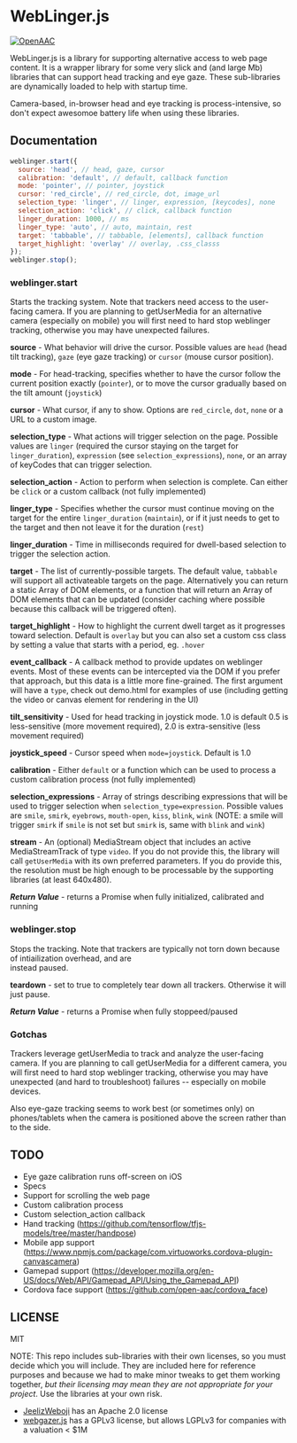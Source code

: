 # WebLinger.js
[![OpenAAC](https://www.openaac.org/images//OpenAAC-advocate-blue.svg)](https://www.openaac.org/advocates.html)

WebLinger.js is a library for supporting alternative
access to web page content. It is a wrapper library for
some very slick and (and large Mb) libraries that can
support head tracking and eye gaze. These sub-libraries
are dynamically loaded to help with startup time.

Camera-based, in-browser head and eye tracking is
process-intensive, so don't expect awesomoe battery
life when using these libraries.

## Documentation
```js
weblinger.start({
  source: 'head', // head, gaze, cursor
  calibration: 'default', // default, callback function
  mode: 'pointer', // pointer, joystick
  cursor: 'red_circle', // red_circle, dot, image_url
  selection_type: 'linger', // linger, expression, [keycodes], none
  selection_action: 'click', // click, callback function
  linger_duration: 1000, // ms
  linger_type: 'auto', // auto, maintain, rest
  target: 'tabbable', // tabbable, [elements], callback function
  target_highlight: 'overlay' // overlay, .css_classs
});
weblinger.stop();
```
### weblinger.start
Starts the tracking system. Note that trackers need access
to the user-facing camera. If you are planning to 
getUserMedia for an alternative camera (especially on 
mobile) you will first need to hard stop weblinger
tracking, otherwise you may have unexpected failures.

**source** - What behavior will drive the cursor. Possible
values are `head` (head tilt tracking), `gaze` (eye
gaze tracking)  or `cursor` (mouse cursor position).

**mode** - For head-tracking, specifies whether to have 
the cursor follow the current position exactly (`pointer`),
or to move the cursor gradually based on the tilt 
amount (`joystick`)

**cursor** - What cursor, if any to show. Options are
`red_circle`, `dot`, `none` or a URL to a custom image.

**selection_type** - What actions will trigger selection
on the page. Possible values are `linger` (required the
cursor staying on the target for `linger_duration`), 
`expression` (see `selection_expressions`), `none`,
or an array of keyCodes that can trigger selection.

**selection_action** - Action to perform  when selection
is complete. Can either be `click` or a custom callback
(not fully implemented)

**linger_type** - Specifies whether the cursor must
continue moving on the target for the entire `linger_duration`
(`maintain`), or if it just needs to get to the target
and then not leave it for the duration (`rest`)

**linger_duration** - Time in milliseconds required
for dwell-based selection to trigger the selection action.

**target** - The list of currently-possible targets. The default value, `tabbable` will support all activateable targets
on the page. Alternatively you can return a static Array of 
DOM elements, or a function that will return an Array of
DOM elements that can be updated (consider caching where
possible because this callback will be triggered often).

**target_highlight** - How to highlight the current dwell
target as it progresses toward selection. Default is
`overlay` but you can also set a custom css class
by setting a value that starts with a period, eg. `.hover`

**event_callback** - A callback method to provide 
updates on weblinger events. Most of these events can
be intercepted via the DOM if you prefer that approach,
but this data is a little more fine-grained. The first
argument will have a `type`, check out demo.html for
examples of use (including getting the video or canvas
element for rendering in the UI)

**tilt_sensitivity** - Used for head tracking in joystick
mode. 1.0 is default 0.5 is less-sensitive (more movement
required), 2.0 is
extra-sensitive (less movement required)

**joystick_speed** - Cursor speed when `mode=joystick`. Default
is 1.0

**calibration** - Either `default` or a function which can
be used to process a custom calibration process (not fully
implemented)

**selection_expressions** - Array of strings describing
expressions that will be used to trigger selection
when `selection_type=expression`. Possible values are
`smile`, `smirk`, `eyebrows`, `mouth-open`, `kiss`,
`blink`, `wink` (NOTE: a smile will trigger `smirk`
if `smile` is not set but `smirk` is, same with
`blink` and `wink`)

**stream** - An (optional) MediaStream object that includes
an active MediaStreamTrack of type `video`. If you do
not provide this, the library will call `getUserMedia` with
its own preferred parameters. If you do provide this, the
resolution must be high enough to be processable 
by the supporting libraries (at least 640x480).

***Return Value***  - returns a Promise when fully initialized,
calibrated and running

### weblinger.stop
Stops the tracking. Note that trackers are typically not 
torn down because of intiailization overhead, and are  
instead paused.

**teardown** - set to true to completely tear down all trackers.
Otherwise it will just pause.

***Return Value***  - returns a Promise when fully stoppeed/paused

### Gotchas
Trackers leverage getUserMedia to track and analyze the
user-facing camera. If you are planning to call
getUserMedia for a different camera, you will first need
to hard stop weblinger tracking, otherwise you may
have unexpected (and hard to troubleshoot) failures -- 
especially on mobile devices.

Also eye-gaze tracking seems to work best (or sometimes only)
on phones/tablets when the camera is positioned above the screen
rather than to the side.

## TODO
- Eye gaze calibration runs off-screen on iOS
- Specs
- Support for scrolling the web page
- Custom calibration process
- Custom selection_action callback
- Hand tracking (https://github.com/tensorflow/tfjs-models/tree/master/handpose)
- Mobile app support (https://www.npmjs.com/package/com.virtuoworks.cordova-plugin-canvascamera)
- Gamepad support (https://developer.mozilla.org/en-US/docs/Web/API/Gamepad_API/Using_the_Gamepad_API)
-  Cordova face support (https://github.com/open-aac/cordova_face)

## LICENSE

MIT

NOTE: This repo includes sub-libraries with their own 
licenses, so you must decide which you will include. They
are included here for reference purposes and because we had
to make minor tweaks to get them working together,
*but their licensing may mean they are not appropriate for your project*. Use the libraries
at your own risk.

- [JeelizWeboji](https://github.com/jeeliz/jeelizWeboji) has an Apache 2.0 license
- [webgazer.js](https://github.com/brownhci/WebGazer) has a GPLv3 license, but allows LGPLv3 for companies with a valuation < $1M